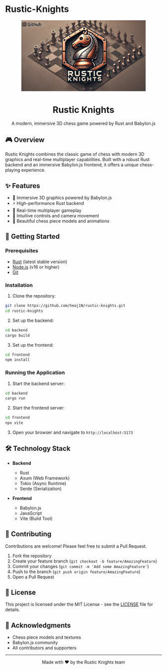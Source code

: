 # Rustic-Knights

<div align="center">
  <img src="assets/rustic-knigths.png" alt="Rustic Knights Logo" width="400"/>
  <h1>Rustic Knights</h1>
  <p>A modern, immersive 3D chess game powered by Rust and Babylon.js</p>
</div>

## 🎮 Overview

Rustic Knights combines the classic game of chess with modern 3D graphics and real-time multiplayer capabilities. Built with a robust Rust backend and an immersive Babylon.js frontend, it offers a unique chess-playing experience.

## ✨ Features

- 🎨 Immersive 3D graphics powered by Babylon.js
- ⚡ High-performance Rust backend
- 🔄 Real-time multiplayer gameplay
- 🎯 Intuitive controls and camera movement
- 🏰 Beautiful chess piece models and animations

## 🚀 Getting Started

### Prerequisites

- [Rust](https://rustup.rs/) (latest stable version)
- [Node.js](https://nodejs.org/) (v16 or higher)
- [Git](https://git-scm.com/)

### Installation

1. Clone the repository:
```bash
git clone https://github.com/heoj1N/rustic-knights.git
cd rustic-knights
```

2. Set up the backend:
```bash
cd backend
cargo build
```

3. Set up the frontend:
```bash
cd frontend
npm install
```

### Running the Application

1. Start the backend server:
```bash
cd backend
cargo run
```

2. Start the frontend server:
```bash
cd frontend
npx vite
```

3. Open your browser and navigate to `http://localhost:5173`

## 🛠️ Technology Stack

- **Backend**
  - Rust
  - Axum (Web Framework)
  - Tokio (Async Runtime)
  - Serde (Serialization)

- **Frontend**
  - Babylon.js
  - JavaScript
  - Vite (Build Tool)

## 🤝 Contributing

Contributions are welcome! Please feel free to submit a Pull Request.

1. Fork the repository
2. Create your feature branch (`git checkout -b feature/AmazingFeature`)
3. Commit your changes (`git commit -m 'Add some AmazingFeature'`)
4. Push to the branch (`git push origin feature/AmazingFeature`)
5. Open a Pull Request

## 📝 License

This project is licensed under the MIT License - see the [LICENSE](LICENSE) file for details.

## 🙏 Acknowledgments

- Chess piece models and textures
- Babylon.js community
- All contributors and supporters

---

<div align="center">
  Made with ❤️ by the Rustic Knights team
</div>
